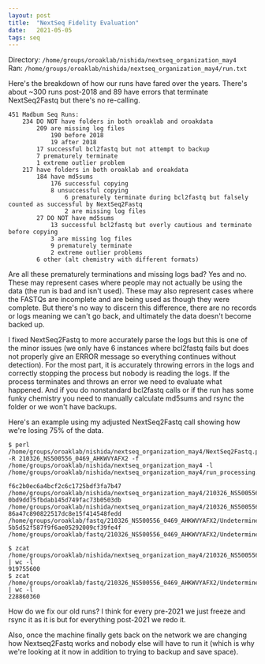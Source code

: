 ```yaml
---
layout: post
title:  "NextSeq Fidelity Evaluation"
date:   2021-05-05
tags: seq
---
```


Directory: `/home/groups/oroaklab/nishida/nextseq_organization_may4`
<br>Ran: `/home/groups/oroaklab/nishida/nextseq_organization_may4/run.txt`

Here's the breakdown of how our runs have fared over the years. There's about ~300 runs post-2018 and 89 have errors that terminate NextSeq2Fastq but there's no re-calling.
```
451 Madbum Seq Runs:
	234 DO NOT have folders in both oroaklab and oroakdata
		209 are missing log files
			190 before 2018
			19 after 2018
		17 successful bcl2fastq but not attempt to backup
		7 prematurely terminate
		1 extreme outlier problem
	217 have folders in both oroaklab and oroakdata
		184 have md5sums
			176 successful copying
			8 unsuccessful copying
				6 prematurely terminate during bcl2fastq but falsely counted as successful by NextSeq2Fastq
				2 are missing log files
		27 DO NOT have md5sums
			13 successful bcl2fastq but overly cautious and terminate before copying
			3 are missing log files
			9 prematurely terminate
			2 extreme outlier problems
		6 other (alt chemistry with different formats)
```
Are all these prematurely terminations and missing logs bad? Yes and no. These may represent cases where people may not actually be using the data (the run is bad and isn't used). These may also represent cases where the FASTQs are incomplete and are being used as though they were complete. But there's no way to discern this difference, there are no records or logs meaning we can't go back, and ultimately the data doesn't become backed up.

I fixed NextSeq2Fastq to more accurately parse the logs but this is one of the minor issues (we only have 6 instances where bcl2fastq fails but does not properly give an ERROR message so everything continues without detection). For the most part, it is accurately throwing errors in the logs and correctly stopping the process but nobody is reading the logs. If the process terminates and throws an error we need to evaluate what happened. And if you do nonstandard bcl2fastq calls or if the run has some funky chemistry you need to manually calculate md5sums and rsync the folder or we won't have backups.

Here's an example using my adjusted NextSeq2Fastq call showing how we're losing 75% of the data.
```
$ perl /home/groups/oroaklab/nishida/nextseq_organization_may4/NextSeq2Fastq.pl -R 210326_NS500556_0469_AHKWVYAFX2 -f /home/groups/oroaklab/nishida/nextseq_organization_may4 -l /home/groups/oroaklab/nishida/nextseq_organization_may4/run_processing.log

f6c2b0ec6a4bcf2c6c1725bdf3fa7b47  /home/groups/oroaklab/nishida/nextseq_organization_may4/210326_NS500556_0469_AHKWVYAFX2/Undetermined_S0_R1_001.fastq.gz
0bd9dd75fbdab145d749fac73b0503db  /home/groups/oroaklab/nishida/nextseq_organization_may4/210326_NS500556_0469_AHKWVYAFX2/Undetermined_S0_R2_001.fastq.gz
86a47c890822517dc8e15f414548fedd  /home/groups/oroaklab/fastq/210326_NS500556_0469_AHKWVYAFX2/Undetermined_S0_R1_001.fastq.gz
5b5d52f587f9f6ae05292009cf39fe4f  /home/groups/oroaklab/fastq/210326_NS500556_0469_AHKWVYAFX2/Undetermined_S0_R2_001.fastq.gz

$ zcat /home/groups/oroaklab/nishida/nextseq_organization_may4/210326_NS500556_0469_AHKWVYAFX2/Undetermined_S0_R1_001.fastq.gz | wc -l
919755600
$ zcat /home/groups/oroaklab/fastq/210326_NS500556_0469_AHKWVYAFX2/Undetermined_S0_R1_001.fastq.gz  | wc -l
228860360
```
How do we fix our old runs? I think for every pre-2021 we just freeze and rsync it as it is but for everything post-2021 we redo it.

Also, once the machine finally gets back on the network we are changing how Nextseq2Fastq works and nobody else will have to run it (which is why we're looking at it now in addition to trying to backup and save space).